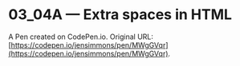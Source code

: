 # 03_04A — Extra spaces in HTML 

A Pen created on CodePen.io. Original URL: [https://codepen.io/jensimmons/pen/MWgGVqr](https://codepen.io/jensimmons/pen/MWgGVqr).

